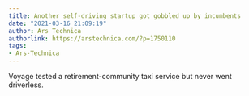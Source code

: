 ```yaml
---
title: Another self-driving startup got gobbled up by incumbents
date: "2021-03-16 21:09:19"
author: Ars Technica
authorlink: https://arstechnica.com/?p=1750110
tags:
- Ars-Technica
---
```

Voyage tested a retirement-community taxi service but never went driverless.
